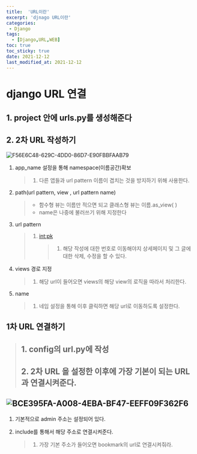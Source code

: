 ```yaml
---
title:  'URL이란' 
excerpt: 'djnago URL이란' 
categories: 
 - Django 
tags:
  - [Django,URL,WEB]
toc: true
toc_sticky: true
date: 2021-12-12
last_modified_at: 2021-12-12
---
```

# django URL 연결

## 1. project 안에 urls.py를 생성해준다

## 2. 2차 URL 작성하기

![F56E6C48-629C-4DD0-86D7-E90FBBFAAB79](https://user-images.githubusercontent.com/46436843/57173384-04585f80-6e6a-11e9-80d5-c1d7e18188e8.png)

1. app_name 설정을 통해 namespace(이름공간)확보

   > 1. 다른 앱들과 url pattern 이름이 겹치는 것을 방지하기 위해 사용한다.

2. path(url pattern, view , url pattern name)

   >- 함수형 뷰는 이름만 적으면 되고 클래스형 뷰는 이름.as_view( )
   >- name은 나중에 불러쓰기 위해 지정한다

3. url pattern

   > 1. <int:pk>
   >
   >    > 1. 해당 작성에 대한 번호로 이동해야지 상세페이지 및 그 글에 대한 삭제, 수정을 할 수 있다.

4. views 경로 지정

   > 1. 해당 url이 들어오면 views의 해당 view의 로직을 따라서 처리한다.

5. name

   > 1. 네임 설정을 통해 이후 클릭하면 해당 url로 이동하도록 설정한다.

## 1차 URL 연결하기

>## 1. config의 url.py에 작성
>
>## 2. 2차 URL 을 설정한 이후에 가장 기본이 되는 URL과 연결시켜준다.

## ![BCE395FA-A008-4EBA-BF47-EEFF09F362F6](https://user-images.githubusercontent.com/46436843/57173385-07535000-6e6a-11e9-9eba-b157978ae0c4.png)

1. 기본적으로 admin 주소는 설정되어 있다.

2. include를 통해서 해당 주소로 연결시켜준다.

   > 1. 가장 기본 주소가 들어오면 bookmark의 url로 연결시켜줘라.
